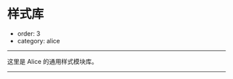 # 样式库

- order: 3
- category: alice

---

这里是 Alice 的通用样式模块库。

---

<link type="text/css" rel="stylesheet" media="screen" href="../static/allinone/dist/allinone-full.css">
<link type="text/css" rel="stylesheet" media="screen" href="../static/tomorrow.css">

<div class="alice-modules"></div>

<script type="text/template" id="alice-module">
    <div class="alice-module">
        <div class="alice-module-head">
            <h2 class="alice-module-title">
                <a herf="/button"></a>
            </h2>
            <span class="alice-module-version">1.0.0</span>
            <p class="alice-module-description"></p>
        </div>
    </div>
</script>

<script type="text/template" id="alice-module-demo">
    <div class="alice-module-demo">
        <h3 class="alice-module-subtitle"></h3>
        <a class="alice-module-sourcecode" href="javascript:;">查看源码</a>
        <div class="alice-module-dom"></div>
        <pre class="alice-module-code prettyprint"></pre>
    </div>
</script>

<style>
.alice-module {
    border-bottom: 1px solid #eee;    
    padding: 0;
    margin-bottom: 20px;
}
.alice-module-head {
    overflow: hidden;
    margin: 20px 0 0 0;    
}
.alice-module-title {
    margin: 0;
    font-size: 28px;
    font-family: Trebuchet MS;
    display: inline;
}
.alice-module-title a {
    color: #7CAE23;
    cursor: pointer;
}
.alice-module-link {
    font-size: 14px;
}
.alice-module-version {
    font-size: 12px;
    font-weight: normal;
    margin-left: 0.5em;
    color: #888;
    font-family: Menlo,Monaco,"Courier New",monospace;
}
.alice-module-description {
    font-size: 14px;
    color: #888;
    margin: 10px 0 20px;
}
.alice-module-demo {
    border: 1px solid #eee;
    border-bottom: none;
    padding: 20px 130px 20px 20px;
    position: relative;
}
.alice-module-demo:hover {
    background: #fdfdfd;
}
.alice-module-code {
    display: none;
}
.alice-module-subtitle {
    position: absolute;
    top: 0;
    right: 0;
    border-radius: 3px;
    margin: 0;
    color: #777;
    font-size: 12px;
    background: #F9F9F9;
    border-bottom: 1px solid #eee;
    border-left: 1px solid #eee;
    display: block;
    font-size: 12px;
    width: 100px;
    padding: 5px 10px;
}
.alice-module-sourcecode {
    position: absolute;
    right: 125px;
    top: 0;
    font-size: 12px;
    padding: 5px 10px 6px;
    background: #EFFFE4;
    border-radius: 3px;    
    display: none;
}
.nico-insert-code a {
    color: #08c;
}
</style>

<script src="../static/google-code-prettify/run_prettify.js"></script>
<script>
seajs.use(['$', 'gallery/underscore/1.4.3/underscore'], function($, _) {
    
    $('.alice-module-demo').hover(function() {
        $(this).find('.alice-module-sourcecode').fadeIn(200);
    }, function() {
        $(this).find('.alice-module-sourcecode').fadeOut(200);         
    });

    $('.alice-module-sourcecode').toggle(function() {
        $(this).parent().find('.alice-module-code').slideDown(200);
    }, function() {
        $(this).parent().find('.alice-module-code').slideUp(200);
    });

    $.getJSON('../static/allinone/package.json', function(data) {
        var deps = _.pairs(data.dependencies);
        _.each(deps, function(dep) {
            var moduleNode = $($('#alice-module').html());
            moduleNode.find('.alice-module-title a').html(dep[0]);
            moduleNode.appendTo('.alice-modules');

            $.ajax({
                url: '/' + dep[0],
                dataType: 'html',
                success: function(data) {
                    data = $(data);
                    moduleNode.find('.alice-module-description')
                        .html(data.find('.entry-content > p:first-child').html());
                    moduleNode.find('.alice-module-version')
                        .html(data.find('.version a').html());
                }
            });

        });
    });

    function handleModulePageData(data) {
        
    }
});
</script>
